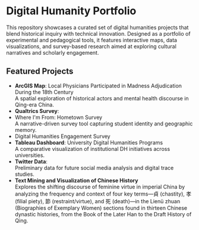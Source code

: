 # Digital Humanity Portfolio
This repository showcases a curated set of digital humanities projects that blend historical inquiry with technical innovation. Designed as a portfolio of experimental and pedagogical tools, it features interactive maps, data visualizations, and survey-based research aimed at exploring cultural narratives and scholarly engagement.

## Featured Projects
- **ArcGIS Map**: Local Physicians Participated in Madness Adjudication During the 18th Century <br>
A spatial exploration of historical actors and mental health discourse in Qing-era China.
- **Qualtrics Survey**:
- Where I'm From: Hometown Survey <br>
A narrative-driven survey tool capturing student identity and geographic memory.
- Digital Humanities Engagement Survey
- **Tableau Dashboard**: University Digital Humanities Programs <br>
A comparative visualization of institutional DH initiatives across universities.
- **Twitter Data**: <br>
Preliminary data for future social media analysis and digital trace studies.
- **Text Mining and Visualization of Chinese History** <br>
Explores the shifting discourse of feminine virtue in imperial China by analyzing the frequency and context of four key terms—貞 (chastity), 孝 (filial piety), 節 (restraint/virtue), and 死 (death)—in the Lienü zhuan (Biographies of Exemplary Women) sections found in thirteen Chinese dynastic histories, from the Book of the Later Han to the Draft History of Qing.

